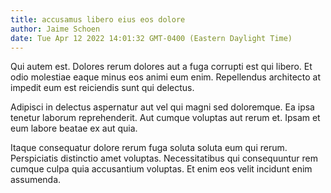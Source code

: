 ```yaml
---
title: accusamus libero eius eos dolore
author: Jaime Schoen
date: Tue Apr 12 2022 14:01:32 GMT-0400 (Eastern Daylight Time)
---
```

Qui autem est. Dolores rerum dolores aut a fuga corrupti est qui libero. Et odio molestiae eaque minus eos animi eum enim. Repellendus architecto at impedit eum est reiciendis sunt qui delectus.

 Adipisci in delectus aspernatur aut vel qui magni sed doloremque. Ea ipsa tenetur laborum reprehenderit. Aut cumque voluptas aut rerum et. Ipsam et eum labore beatae ex aut quia.

 Itaque consequatur dolore rerum fuga soluta soluta eum qui rerum. Perspiciatis distinctio amet voluptas. Necessitatibus qui consequuntur rem cumque culpa quia accusantium voluptas. Et enim eos velit incidunt enim assumenda.